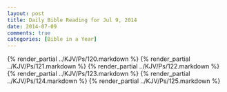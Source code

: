 ```yaml
---
layout: post
title: Daily Bible Reading for Jul 9, 2014
date: 2014-07-09
comments: true
categories: [Bible in a Year]
---
```

{% render_partial ../KJV/Ps/120.markdown %}
{% render_partial ../KJV/Ps/121.markdown %}
{% render_partial ../KJV/Ps/122.markdown %}
{% render_partial ../KJV/Ps/123.markdown %}
{% render_partial ../KJV/Ps/124.markdown %}
{% render_partial ../KJV/Ps/125.markdown %}
